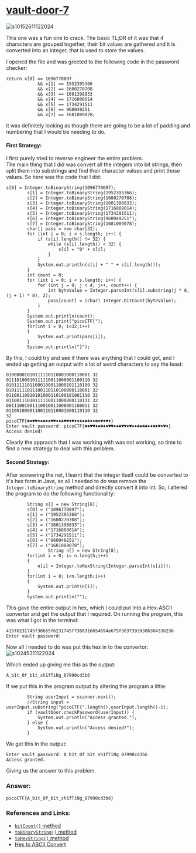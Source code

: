 # <a href="https://play.picoctf.org/practice/challenge/65">vault-door-7</a>
![s10152611122024](https://a.okmd.dev/md/6732dd695bbe9.png)

This one was a fun one to crack. The basic TL;DR of it was that 4 characters are grouped together, their bit values are gathered and it is converted into an integer, that is used to store the values.

I opened the file and was greeted to the following code in the password checker:
```
return x[0] == 1096770097
            && x[1] == 1952395366
            && x[2] == 1600270708
            && x[3] == 1601398833
            && x[4] == 1716808014
            && x[5] == 1734291511
            && x[6] == 960049251
            && x[7] == 1681089078;
```

it was definitely looking as though there are going to be a lot of padding and numbering that I would be needing to do.

#### First Strategy:
I first purely tried to reverse engineer the entire problem.<br>
The main thing that I did was convert all the integers into bit strings, then split them into substrings and find their character values and print those values.
So here was the code that I did:
```
s[0] = Integer.toBinaryString(1096770097);
        s[1] = Integer.toBinaryString(1952395366);
        s[2] = Integer.toBinaryString(1600270708);
        s[3] = Integer.toBinaryString(1601398833);
        s[4] = Integer.toBinaryString(1716808014);
        s[5] = Integer.toBinaryString(1734291511);
        s[6] = Integer.toBinaryString(960049251");
        s[7] = Integer.toBinaryString(1681089078);
        char[] pass = new char[32];
        for (int i = 0; i < s.length; i++) {
            if (s[i].length() != 32) {
                while (s[i].length() < 32) {
                    s[i] = "0" + s[i];
                }
            }
            System.out.println(s[i] + " " + s[i].length());
        }
        int count = 0;
        for (int i = 0; i < s.length; i++) {
            for (int j = 0; j < 4; j++, count++) {
                int byteValue = Integer.parseInt(s[i].substring(j * 8, (j + 1) * 8), 2);
                pass[count] = (char) Integer.bitCount(byteValue);
            }
        }
        System.out.println(count);
        System.out.print("picoCTF{");
        for(int i = 0; i<32;i++)
        {
            System.out.print(pass[i]);
        }
        System.out.println("}");
```

By this, I could try and see if there was anything that I could get, and I ended up getting an output with a lot of weird characters to say the least:
```
01000001010111110110001000110001 32
01110100010111110011000001100110 32
01011111011000100011000101110100 32
01011111011100110110100000110001 32
01100110010101000110100101001110 32
01100111010111110011000000110111 32
00111001001110010011000001100011 32
01100100001100110110001000110110 32
32
picoCTF{☻♠♥♥♦♠☻♦♠♥♥♦♠♣♥♥♦♥♦♦♣♠☻♣♦♦☻♦♥♦♥♦}
Enter vault password: picoCTF{☻♠♥♥♦♠☻♦♠♥♥♦♠♣♥♥♦♥♦♦♣♠☻♣♦♦☻♦♥♦♥♦}
Access denied!
```

Clearly the appraoch that I was working with was not working, so time to find a new strategy to deal with this problem.

#### Second Strategy:
After scowering the net, I learnt that the integer itself could be converted to it's hex form in Java, so all I needed to do was remove the ``Integer.toBinaryString`` method and directly convert it into int.
So, I altered the program to do the following functionality:
```
        String s[] = new String[8];
        s[0] = ("1096770097");
        s[1] = ("1952395366");
        s[2] = ("1600270708");
        s[3] = ("1601398833");
        s[4] = ("1716808014");
        s[5] = ("1734291511");
        s[6] = ("960049251");
        s[7] = ("1681089078");
                String n[] = new String[8];
        for(int i = 0; i< n.length;i++)
        {
            n[i] = Integer.toHexString(Integer.parseInt(s[i]));
        }
        for(int i = 0; i<n.length;i++)
        {
            System.out.print(n[i]);
        }
        System.out.println("");
```
This gave the entire output in hex, which I could put into a Hex-ASCII convertor and get the output that I required. On running the program, this was what I got in the terminal:
```
415f6231745f30665f6231745f7368316654694e675f30373939306364336236
Enter vault password: 
```

Now all I needed to do was put this hex in to the convertor:<br>
![s10245311122024](https://a.okmd.dev/md/6732df9fcf36a.png)

Which ended up giving me this as the output:
```
A_b1t_0f_b1t_sh1fTiNg_07990cd3b6
```

If we put this in the program output by altering the program a little:
```
        String userInput = scanner.next();
	    //String input = userInput.substring("picoCTF{".length(),userInput.length()-1);
        if (vaultDoor.checkPassword(userInput)) {
            System.out.println("Access granted.");
        } else {
            System.out.println("Access denied!");
        }
```
We get this in the output:
```
Enter vault password: A_b1t_0f_b1t_sh1fTiNg_07990cd3b6
Access granted.
```

Giving us the answer to this problem.


### Answer:
```
picoCTF{A_b1t_0f_b1t_sh1fTiNg_07990cd3b6}
```

### References and Links:
- <a href="https://www.javatpoint.com/java-integer-bitcount-method">``bitCount()`` method</a>
- <a href="https://www.educative.io/answers/how-to-convert-an-integer-to-binary-in-java">`toBinaryString()` method</a>
- <a href="https://www.tutorialspoint.com/convert-integer-to-hex-string-in-java#:~:text=toHexString()%20method%20in%20Java,int%20values%20to%20hex%20string.">`toHexString()` method</a>
- <a href="https://www.rapidtables.com/convert/number/hex-to-ascii.html">Hex to ASCII Convert</a>